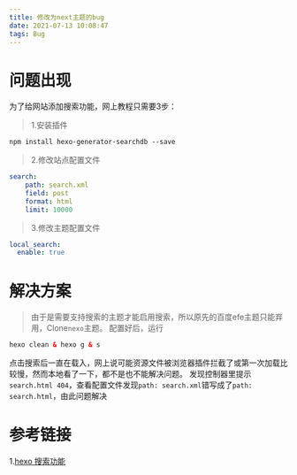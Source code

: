 ```yaml
---
title: 修改为next主题的bug
date: 2021-07-13 10:08:47
tags: Bug
---
```

# 问题出现
为了给网站添加搜索功能，网上教程只需要3步：
> 1.安装插件
```html
npm install hexo-generator-searchdb --save
```
> 2.修改站点配置文件
```yaml
search:
    path: search.xml
    field: post
    format: html
    limit: 10000
```
> 3.修改主题配置文件
```yaml
local_search:
  enable: true
```
# 解决方案
> 由于是需要支持搜索的主题才能启用搜索，所以原先的百度efe主题只能弃用，Clone`nexo`主题。
> 配置好后，运行
```html
hexo clean & hexo g & s
```
点击搜索后一直在载入，网上说可能资源文件被浏览器插件拦截了或第一次加载比较慢，然而本地看了一下，都不是也不能解决问题。
发现控制器里提示`search.html 404`，查看配置文件发现`path: search.xml`错写成了`path: search.html`，由此问题解决

# 参考链接
1.[hexo 搜索功能](https://blog.csdn.net/ganzhilin520/article/details/79047983)